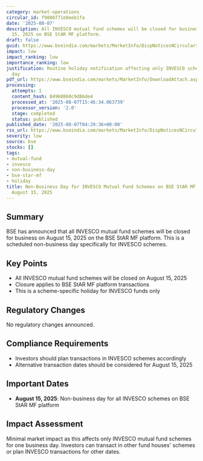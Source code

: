 ```yaml
---
category: market-operations
circular_id: f9886f71e8eeb1fa
date: '2025-08-07'
description: All INVESCO mutual fund schemes will be closed for business on August
  15, 2025 on BSE StAR MF platform.
draft: false
guid: https://www.bseindia.com/markets/MarketInfo/DispNoticesNCirculars.aspx?Noticeid={D05EEDD1-A27F-4F7E-B992-8D1595BC5BFB}&noticeno=20250807-1&dt=08/07/2025&icount=1&totcount=68&flag=0
impact: low
impact_ranking: low
importance_ranking: low
justification: Routine holiday notification affecting only INVESCO schemes for one
  day
pdf_url: https://www.bseindia.com/markets/MarketInfo/DownloadAttach.aspx?id=20250807-1&attachedId=8b97d676-972c-4d50-9217-c520866787e9
processing:
  attempts: 1
  content_hash: 84960860c9d86de4
  processed_at: '2025-08-07T15:46:34.063739'
  processor_version: '2.0'
  stage: completed
  status: published
published_date: '2025-08-07T04:29:36+00:00'
rss_url: https://www.bseindia.com/markets/MarketInfo/DispNoticesNCirculars.aspx?Noticeid={D05EEDD1-A27F-4F7E-B992-8D1595BC5BFB}&noticeno=20250807-1&dt=08/07/2025&icount=1&totcount=68&flag=0
severity: low
source: bse
stocks: []
tags:
- mutual-fund
- invesco
- non-business-day
- bse-star-mf
- holiday
title: Non-Business Day for INVESCO Mutual Fund Schemes on BSE StAR MF Platform -
  August 15, 2025
---
```


## Summary

BSE has announced that all INVESCO mutual fund schemes will be closed for business on August 15, 2025 on the BSE StAR MF platform. This is a scheduled non-business day specifically for INVESCO schemes.

## Key Points

- All INVESCO mutual fund schemes will be closed on August 15, 2025
- Closure applies to BSE StAR MF platform transactions
- This is a scheme-specific holiday for INVESCO funds only

## Regulatory Changes

No regulatory changes announced.

## Compliance Requirements

- Investors should plan transactions in INVESCO schemes accordingly
- Alternative transaction dates should be considered for August 15, 2025

## Important Dates

- **August 15, 2025**: Non-business day for all INVESCO schemes on BSE StAR MF platform

## Impact Assessment

Minimal market impact as this affects only INVESCO mutual fund schemes for one business day. Investors can transact in other fund houses' schemes or plan INVESCO transactions for other dates.